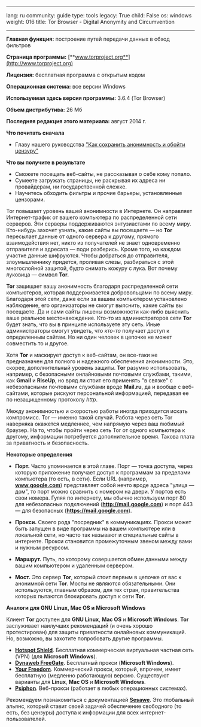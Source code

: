 

---

lang: ru
community: guide
type: tools
legacy: True
child: False
os: windows
weight: 016
title: Tor Browser - Digital Anonymity and Circumvention

---

**Главная функция:** построение путей передачи данных в обход фильтров

**Страница программы:** [**www.torproject.org**](http://www.torproject.org)

**Лицензия:** бесплатная программа с открытым кодом

**Операционная система:** все версии Windows

**Используемая здесь версия программы:** 3.6.4 (Tor Browser)

**Объем дистрибутива:** 26 Мб

**Последняя редакция этого материала:** август 2014 г.

**Что почитать сначала**

- Главу нашего руководства ["Как сохранить анонимность и обойти цензуру"](https://securityinabox.org/ru/chapter-8)

**Что вы получите в результате**

- Сможете посещать веб-сайты, не рассказывая о себе кому попало.
- Сумеете загружать страницы, не раскрывая их адреса ни провайдерам, ни государственной слежке.
- Научитесь обходить фильтры и прочие барьеры, установленные цензорами.

Tor повышает уровень вашей анонимности в Интернете. Он направляет Интернет-трафик от вашего компьютера по распределенной сети серверов. Эти серверы поддерживаются энтузиастами по всему миру. Кто-нибудь захочет узнать, какие сайты вы посещаете — но **Tor** пересылает данные от одного сервера к другому, прямого взаимодействия нет, никто из получателей не знает одновременно отправителя и адресата — поди разберись. Кроме того, на каждом участке данные шифруются. Чтобы добраться до отправителя, злоумышленнику придется, проливая слезы, разбираться с этой многослойной защитой, будто снимать кожуру с лука. Вот почему луковица — символ **Tor.**

**Tor** защищает вашу анонимность благодаря распределенной сети компьютеров, которая поддерживается добровольцами по всему миру. Благодаря этой сети, даже если за вашим компьютером установлено наблюдение, его организаторы не смогут выяснить, какие сайты вы посещаете. Да и сами сайты лишены возможности как-либо выяснить ваше реальное местонахождение. Кто-то из администраторов сети **Tor** будет знать, что вы в принципе используете эту сеть. Иные администраторы смогут увидеть, что *кто-то* получает доступ к определенным сайтам. Но ни один человек в цепочке не может совместить то и другое.

Хотя **Tor** и маскирует доступ к веб-сайтам, он все-таки не предназначен для полного и надежного обеспечения анонимности. Это, скорее, дополнительный уровень защиты. **Tor** разумно использовать, например, с безопасными онлайновыми почтовыми службами, такими, как **Gmail** и **RiseUp**, но вряд ли стоит его применять &quot;в связке&quot; с небезопасными почтовыми службами вроде **Mail.ru**, да и вообще с веб-сайтами, которые рискуют персональной информацией, передавая ее по незащищенному протоколу *http*.

Между анонимностью и скоростью работы иногда приходится искать компромисс. Tor — именно такой случай. Работа через сеть Tor наверняка окажется медленнее, чем напрямую через ваш любимый браузер. На то, чтобы пройти через сеть Tor от одного компьютера к другому, информации потребуется дополнительное время. Такова плата за приватность и безопасность.

**Некоторые определения**

- **Порт.** Часто упоминается в этой главе. Порт — точка доступа, через которую приложение получает доступ к программам за пределами компьютера (то есть, в сети). Если URL (например, **www.google.com**) представляет собой нечто вроде адреса &quot;улица — дом&quot;, то порт можно сравнить с номером на двери. У портов есть свои номера. Гуляя по интернету, мы обычно используем порт 80 для небезопасных подключений (**http://mail.google.com**) и порт 443 — для безопасных (**https://mail.google.com**). 

- **Прокси.** Своего рода &quot;посредник&quot; в коммуникациях. Прокси может быть запущен в виде программы на вашем компьютере или в локальной сети, но часто так называют и специальные сайты в интернете. Прокси становится промежуточным звеном между вами и нужным ресурсом.

- **Маршрут.** Путь, по которому совершается обмен данными между вашим компьютером и удаленным сервером.

- **Мост.** Это сервер **Tor**, который стоит первым в цепочке от вас к анонимной сети **Tor**. Мосты не являются обязательными. Они используются, главным образом, для тех стран, правительства которых пытаются блокировать доступ к сети **Tor**. 

**Аналоги для GNU Linux, Mac OS и Microsoft Windows**

Клиент **Tor** доступен для **GNU Linux**, **Mac OS** и **Microsoft Windows**. **Tor** заслуживает наилучших рекомендаций (и очень хорошо протестирован) для защиты приватности онлайновых коммуникаций. Но, возможно, вы захотите попробовать другие программы.

* [**Hotspot Shield**](http://hotspotshield.com/). Бесплатная коммерческая виртуальная частная сеть (VPN) (для **Microsoft Windows**).
* [**Dynaweb FreeGate**](http://www.dit-inc.us/freegate). Бесплатный прокси (**Microsoft Windows**).
* [**Your Freedom**](http://www.your-freedom.net/). Коммерческий прокси, который, впрочем, имеет бесплатную (медленно работающую) версию. Существуют варианты для **Linux**, **Mac OS** и **Microsoft Windows**.
* [**Psiphon**](http://psiphon.ca/). Веб-прокси (работает в любых операционных системах).

Рекомендуем познакомиться с документацией [**Sesawe**](http://sesawe.net/). Это глобальный альянс, который ставит своей задачей обеспечение свободного (то есть, без цензуры) доступа к информации для всех интернет-пользователей.

